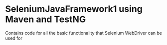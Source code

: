 # SeleniumJavaFramework1 using Maven and TestNG
Contains code for all the basic functionality that Selenium WebDriver can be used for
